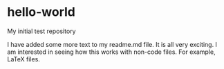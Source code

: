 # hello-world
My initial test repository

I have added some more text to my readme.md file.  It is all very exciting. I am interested in seeing how this works with non-code files. For example, LaTeX files.
